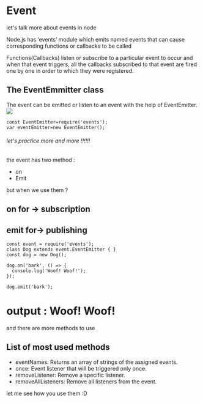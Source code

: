 # Event 
let's talk more about events in node 

Node.js has ‘events’ module which emits named events that can cause corresponding functions or callbacks to be called

Functions(Callbacks) listen or subscribe to a particular event to occur and when that event triggers, all the callbacks subscribed to that event are fired one by one in order to which they were registered.

## The EventEmmitter class

The event can be emitted or listen to an event with the help of EventEmitter. 
<img src='1 HPnEMvg3pixU0n7Iujxtzg.webp'>

```
const EventEmitter=require('events');
var eventEmitter=new EventEmitter();
```
###### let's practice more and more !!!!!!

the event has two method :
<ul><li>on 
<li>Emit
</ul>
but when we use them ?

on for -> subscription 
---------------------------
emit for-> publishing
---------------------------


```
const event = require('events');
class Dog extends event.EventEmitter { }
const dog = new Dog();

dog.on('bark', () => {
  console.log('Woof! Woof!');
});

dog.emit('bark');
```

output : 
Woof! Woof!
=======================



and there are more methods to use 
## List of most used methods
<ul>
<li>eventNames: Returns an array of strings of the assigned events.
<li>once: Event listener that will be triggered only once.
<li>removeListener: Remove a specific listener.
<li>removeAllListeners: Remove all listeners from the event.
</ul>


let me see how you use them :D 


